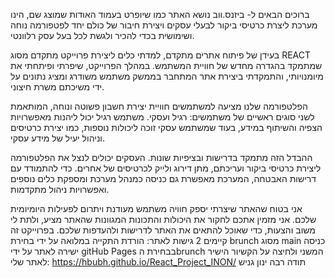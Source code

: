

ברוכים הבאים ל- ביזנס.ווב
נושא האתר כמו שיופרט בעמוד האודות שמוצג שם, הינו מערכת ליצרת כרטיסי ביקור לבעלי עסקים ויצירת חיבור של כולם יחד לפטפורמה נוחה ושימושית בכדי להכיר ולגשת לכל בעל עסק רלוונטי.

בעידן של פיתוח אתרים מתקדם, למדתי כלים ליצירת פרוייקט מתקדם מסוג REACT שמתמקד בהגדרה מחדש של חוויית המשתמש. במהלך הפרוייקט, שיפרתי ופיתחתי את מיומנויותי, והתמקדתי ביצירת אתר המתחבר בממשק משתמש משודרג ומציג נתונים על ידי משיכתם משרת חיצוני.

הפלטפורמה שלנו מציעה למשתמשים חוויית יצירת חשבון פשוטה ונוחה, המותאמת לשני סוגים ראשיים של משתמשים: רגיל ועסקי. משתמש רגיל יכול ליהנות מאפשרויות הצפיה והשיתוף במידע, בעוד שמשתמש עסקי זוכה ליכולות נוספות, כמו יצירת כרטיסים וניהול יעיל של מידע עסקי.

ההבדל הזה מתמקד בדרישות ובציפיות שונות. העסקים יכולים לנצל את הפלטפורמה ליצירת כרטיסי ביקור ועריכתם, מתן דירוג ולייק לכרטיסים של אחרים. כדי להתמודד עם דרישות האבטחה, המערכת מאפשרת גם כניסה כמנהל מערכת ומספקת כלים נוספים ואפשרויות ניהול מתקדמות.

אני בטוח שהאתר שיצרתי יספק חוויה משתמש מעודנת ויתרום לפעילות היומיומית שלכם. אני מזמין אתכם לחקור את היכולות והתכונות המגוונות שהאתר מציע, ולתת לי משוב והצעות, כדי שאוכל להתאים את האתר לדרישות ולהעדפות שלכם.
בפרוייקט זה קיימים 2 גישות לאתר:
הורדת התקייה במלואה על ידי בחירת brunch  מסוג main
כניסה ישירה לאתר על ידי gitHub Pages  בבחירת הbrunch  המשני  ולחיצה על הקשיור הישיר לאתר שלי:
https://hbubh.github.io/React_Project_INON/
תודה רבה ינון גניש
